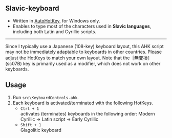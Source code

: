 ## Slavic-keyboard

- Written in [AutoHotKey](https://www.autohotkey.com/), for Windows only.
- Enables to type most of the characters used in **Slavic languages**, including both Latin and Cyrillic scripts.

---

Since I typically use a Japanese (108-key) keyboard layout, this AHK script may not be immediately adaptable to keyboards in other countries.
Please adjust the HotKeys to match your own layout. Note that the［無変換］(sc07B) key is primarily used as a modifier, which does not work on other keyboards.

## Usage

1. Run `src\KeyboardControls.ahk`.  
1. Each keyboard is activated/terminated with the following HotKeys.
    - `Ctrl + 1`  
    activates (terminates) keyboards in the following order: Modern Cyrillic → Latin script → Early Cyrillic
    - `Shift + 1`  
    Glagolitic keyboard
